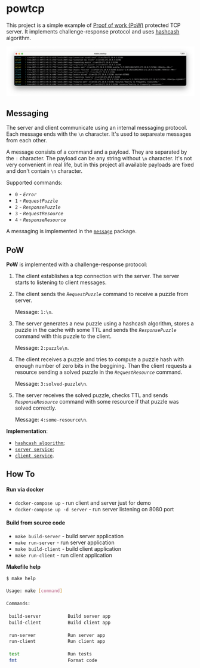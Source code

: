 # powtcp

This project is a simple example of [Proof of work (PoW)](https://en.wikipedia.org/wiki/Proof_of_work) protected TCP server. It implements challenge-response protocol and uses [hashcash](https://en.wikipedia.org/wiki/Hashcash) algorithm.

<p align="center"> 
  <img src="assets/demo.png">
</p>

## Messaging

The server and client communicate using an internal messaging protocol. Each message ends with the `\n` character. It's used to separeate messages from each other.

A message consists of a command and a payload. They are separated by the `:` character. The payload can be any string without `\n` character. It's not very convenient in real life, but in this project all available payloads are fixed and don't contain `\n` character.

Supported commands:
* `0` - *`Error`*
* `1` - *`RequestPuzzle`*
* `2` - *`ResponsePuzzle`*
* `3` - *`RequestResource`*
* `4` - *`ResponseResource`*

A messaging is implemented in the [`message`](./internal/pkg/lib/message/message.go) package.

## PoW

**PoW** is implemented with a challenge-response protocol:

1. The client establishes a tcp connection with the server. The server starts to listening to client messages.
2. The client sends the *`RequestPuzzle`* command to receive a puzzle from server. 
   
   Message: `1:\n`.
3. The server generates a new puzzle using a hashcash algorithm, stores a puzzle in the cache with some TTL and sends the *`ResponsePuzzle`* command with this puzzle to the client. 
   
   Message: `2:puzzle\n`.
4. The client receives a puzzle and tries to compute a puzzle hash with enough number of zero bits in the beggining. Than the client requests a resource sending a solved puzzle in the *`RequestResource`* command. 
   
   Message: `3:solved-puzzle\n`.
5. The server receives the solved puzzle, checks TTL and sends *`ResponseResource`* command with some resource if that puzzle was solved correctly. 
   
   Message: `4:some-resource\n`.
   
**Implementation**:

* [`hashcash algorithm`](./internal/pkg/lib/hashcash/hashcash.go);
* [`server service`](./internal/pkg/service/service_server.go);
* [`client service`](./internal/pkg/service/service_client.go).

## How To

#### Run via docker

* `docker-compose up` - run client and server just for demo
* `docker-compose up -d server` - run server listening on 8080 port

#### Build from source code

* `make build-server` - build server application
* `make run-server` - run server application
* `make build-client` - build client application
* `make run-client` - run client application

**Makefile help**

```bash
$ make help

Usage: make [command]

Commands:

 build-server          Build server app
 build-client          Build client app

 run-server            Run server app
 run-client            Run client app

 test                  Run tests
 fmt                   Format code
```